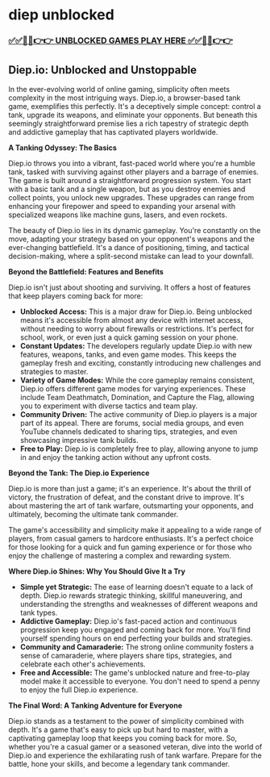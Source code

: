 # diep unblocked

### [✅✅🔴🔴👉👉 UNBLOCKED GAMES PLAY HERE ✅✅🔴🔴👉👉](https://topstoryindia.com)

## Diep.io: Unblocked and Unstoppable

In the ever-evolving world of online gaming, simplicity often meets complexity in the most intriguing ways. Diep.io, a browser-based tank game, exemplifies this perfectly. It's a deceptively simple concept: control a tank, upgrade its weapons, and eliminate your opponents. But beneath this seemingly straightforward premise lies a rich tapestry of strategic depth and addictive gameplay that has captivated players worldwide.

**A Tanking Odyssey: The Basics**

Diep.io throws you into a vibrant, fast-paced world where you're a humble tank, tasked with surviving against other players and a barrage of enemies. The game is built around a straightforward progression system. You start with a basic tank and a single weapon, but as you destroy enemies and collect points, you unlock new upgrades. These upgrades can range from enhancing your firepower and speed to expanding your arsenal with specialized weapons like machine guns, lasers, and even rockets.

The beauty of Diep.io lies in its dynamic gameplay. You're constantly on the move, adapting your strategy based on your opponent's weapons and the ever-changing battlefield. It's a dance of positioning, timing, and tactical decision-making, where a split-second mistake can lead to your downfall.

**Beyond the Battlefield: Features and Benefits**

Diep.io isn't just about shooting and surviving. It offers a host of features that keep players coming back for more:

* **Unblocked Access:** This is a major draw for Diep.io. Being unblocked means it's accessible from almost any device with internet access, without needing to worry about firewalls or restrictions. It's perfect for school, work, or even just a quick gaming session on your phone.
* **Constant Updates:** The developers regularly update Diep.io with new features, weapons, tanks, and even game modes. This keeps the gameplay fresh and exciting, constantly introducing new challenges and strategies to master.
* **Variety of Game Modes:** While the core gameplay remains consistent, Diep.io offers different game modes for varying experiences. These include Team Deathmatch, Domination, and Capture the Flag, allowing you to experiment with diverse tactics and team play.
* **Community Driven:** The active community of Diep.io players is a major part of its appeal. There are forums, social media groups, and even YouTube channels dedicated to sharing tips, strategies, and even showcasing impressive tank builds.
* **Free to Play:**  Diep.io is completely free to play, allowing anyone to jump in and enjoy the tanking action without any upfront costs.

**Beyond the Tank:  The Diep.io Experience**

Diep.io is more than just a game; it's an experience. It's about the thrill of victory, the frustration of defeat, and the constant drive to improve. It's about mastering the art of tank warfare, outsmarting your opponents, and ultimately, becoming the ultimate tank commander.

The game's accessibility and simplicity make it appealing to a wide range of players, from casual gamers to hardcore enthusiasts.  It's a perfect choice for those looking for a quick and fun gaming experience or for those who enjoy the challenge of mastering a complex and rewarding system.

**Where Diep.io Shines:  Why You Should Give It a Try**

* **Simple yet Strategic:**  The ease of learning doesn't equate to a lack of depth. Diep.io rewards strategic thinking, skillful maneuvering, and understanding the strengths and weaknesses of different weapons and tank types.
* **Addictive Gameplay:** Diep.io's fast-paced action and continuous progression keep you engaged and coming back for more. You'll find yourself spending hours on end perfecting your builds and strategies.
* **Community and Camaraderie:**  The strong online community fosters a sense of camaraderie, where players share tips, strategies, and celebrate each other's achievements.
* **Free and Accessible:**  The game's unblocked nature and free-to-play model make it accessible to everyone. You don't need to spend a penny to enjoy the full Diep.io experience.

**The Final Word:  A Tanking Adventure for Everyone**

Diep.io stands as a testament to the power of simplicity combined with depth.  It's a game that's easy to pick up but hard to master, with a captivating gameplay loop that keeps you coming back for more. So, whether you're a casual gamer or a seasoned veteran, dive into the world of Diep.io and experience the exhilarating rush of tank warfare.  Prepare for the battle, hone your skills, and become a legendary tank commander.